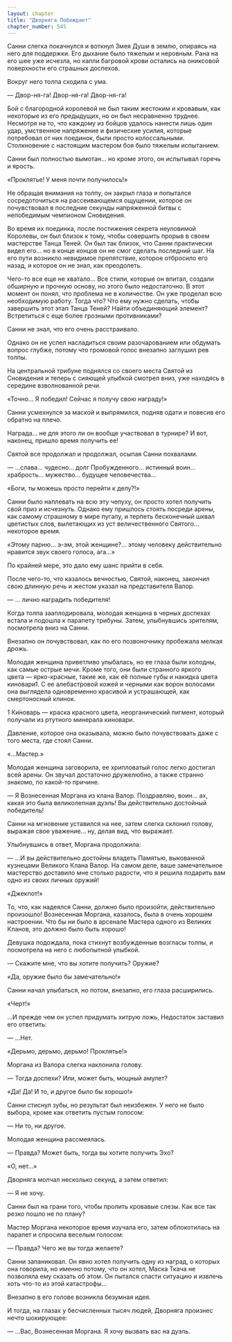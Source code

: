 ```yaml
---
layout: chapter
title: "Дворняга Побеждает"
chapter_number: 545
---
```


Санни слегка покачнулся и воткнул Змея Души в землю, опираясь на него для поддержки. Его дыхание было тяжелым и неровным. Рана на его шее уже исчезла, но капли багровой крови остались на ониксовой поверхности его страшных доспехов.

Вокруг него толпа сходила с ума.

— Двор-ня-га! Двор-ня-га! Двор-ня-га!

Бой с благородной королевой не был таким жестоким и кровавым, как некоторые из его предыдущих, но он был несравненно труднее. Несмотря на то, что каждому из бойцов удалось нанести лишь один удар, умственное напряжение и физические усилия, которые потребовал от них поединок, были просто колоссальными. Столкновение с настоящим мастером боя было тяжелым испытанием.

Санни был полностью вымотан... но кроме этого, он испытывал горечь и ярость.

«Проклятье! У меня почти получилось!»

Не обращая внимания на толпу, он закрыл глаза и попытался сосредоточиться на рассеивающемся ощущении, которое он почувствовал в последние секунды напряженной битвы с непобедимым чемпионом Сновидения.

Во время их поединка, после постижения секрета неуловимой Королевы, он был близок к тому, чтобы совершить прорыв в своем мастерстве Танца Теней. Он был так близок, что Санни практически видел его... но в конце концов он не смог сделать последний шаг. На его пути возникло невидимое препятствие, которое отбросило его назад, и которое он не знал, как преодолеть.

Чего-то все еще не хватало... Все стили, которые он впитал, создали обширную и прочную основу, но этого было недостаточно. В этот момент он понял, что проблема не в количестве. Он уже проделал всю необходимую работу. Тогда что? Что ему нужно сделать, чтобы завершить этот этап Танца Теней? Найти объединяющий элемент? Встретиться с еще более грозными противниками?

Санни не знал, что его очень расстраивало.

Однако он не успел насладиться своим разочарованием или обдумать вопрос глубже, потому что громовой голос внезапно заглушил рев толпы.

На центральной трибуне поднялся со своего места Святой из Сновидения и теперь с сияющей улыбкой смотрел вниз, уже находясь в середине взволнованной речи.

«Точно... Я победил! Сейчас я получу свою награду!»

Санни усмехнулся за маской и выпрямился, подняв одати и повесив его обратно на плечо.

Награда... не для этого ли он вообще участвовал в турнире? И вот, наконец, пришло время получить ее!

Святой все продолжал и продолжал, осыпая Санни похвалами.

— ...слава... чудесно... долг Пробужденного... истинный воин... храбрость... мужество... будущее человечества...

«Боги, ты можешь просто перейти к делу?!»

Санни было наплевать на всю эту чепуху, он просто хотел получить свой приз и исчезнуть. Однако ему пришлось стоять посреди арены, как самому страшному в мире пугалу, и терпеть бесконечный шквал цветистых слов, вылетающих из уст величественного Святого... некоторое время.

«Этому парню... э-эм, этой женщине?... этому человеку действительно нравится звук своего голоса, ага...»

По крайней мере, это дало ему шанс прийти в себя.

После чего-то, что казалось вечностью, Святой, наконец, закончил свою длинную речь и жестом указал на представителя Валор.

— ... лично наградить победителя!

Когда толпа зааплодировала, молодая женщина в черных доспехах встала и подошла к парапету трибуны. Затем, улыбнувшись зрителям, посмотрела вниз на Санни.

Внезапно он почувствовал, как по его позвоночнику пробежала мелкая дрожь.

Молодая женщина приветливо улыбалась, но ее глаза были холодны, как самые острые мечи. Кроме того, они были странного яркого цвета — ярко-красные, такие же, как её полные губы и накидка цвета киновари1. С ее алебастровой кожей и черными как ворон волосами она выглядела одновременно красивой и устрашающей, как смертоносный клинок.

1 Ки́новарь — краска красного цвета, неорганический пигмент, который получали из ртутного минерала киновари.

Давление, которое она оказывала, можно было почувствовать даже с того места, где стоял Санни.

«...Мастер.»

Молодая женщина заговорила, ее хрипловатый голос легко достигал всей арены. Он звучал достаточно дружелюбно, а также странно знакомо, по какой-то причине.

— Я Вознесенная Моргана из клана Валор. Поздравляю, воин... ах, какая это была великолепная дуэль! Вы действительно достойный победитель!

Санни на мгновение уставился на нее, затем слегка склонил голову, выражая свое уважение... ну, делая вид, что выражает.

Улыбнувшись в ответ, Моргана продолжила:

— ...И вы действительно достойны владеть Памятью, выкованной кузнецами Великого Клана Валор. На самом деле, ваше замечательное мастерство доставило мне столько радости, что я решила подарить вам одно из своих личных оружий!

«Джекпот!»

То, что, как надеялся Санни, должно было произойти, действительно произошло! Вознесенная Моргана, казалось, была в очень хорошем настроении. Что бы ни было в арсенале Мастера одного из Великих Кланов, это должно было быть хорошо!

Девушка подождала, пока стихнут возбужденные возгласы толпы, и посмотрела на него с любопытной улыбкой.

— Скажите мне, что вы хотите получить? Оружие?

«Да, оружие было бы замечательно!»

Санни начал улыбаться, но потом, внезапно, его глаза расширились.

«Черт!»

...И прежде чем он успел придумать хитрую ложь, Недостаток заставил его ответить:

— ...Нет.

«Дерьмо, дерьмо, дерьмо! Проклятье!»

Моргана из Валора слегка наклонила голову.

— Тогда доспехи? Или, может быть, мощный амулет?

«Да! Да! И то, и другое было бы хорошо!»

Санни стиснул зубы, но результат был неизбежен. У него не было выбора, кроме как ответить пустым голосом:

— Ни то, ни другое.

Молодая женщина рассмеялась.

— Правда? Может быть, тогда вы хотите получить Эхо?

«О, нет...»

Дворняга молчал несколько секунд, а затем ответил:

— Я не хочу.

Санни был на грани того, чтобы пролить кровавые слезы. Как все так резко пошло не по плану?

Мастер Моргана некоторое время изучала его, затем облокотилась на парапет и спросила веселым голосом:

— Правда? Чего же вы тогда желаете?

Санни запаниковал. Он явно хотел получить одну из наград, о которых она говорила, но именно потому, что он хотел, Маска Ткача не позволяла ему сказать об этом. Он пытался спасти ситуацию и извлечь хоть что-то из этой катастрофы...

Внезапно в его голове возникла безумная идея.

И тогда, на глазах у бесчисленных тысяч людей, Дворняга произнес нечто шокирующее:

— ...Вас, Вознесенная Моргана. Я хочу вызвать вас на дуэль.